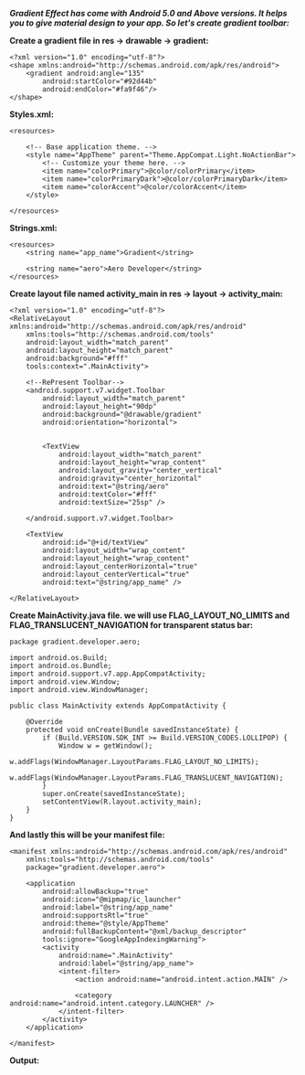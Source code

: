 ***Gradient Effect has come with Android 5.0 and Above versions. It helps you to give material design to your app. So let's create gradient toolbar:***

**Create a gradient file in res -> drawable -> gradient:**

    <?xml version="1.0" encoding="utf-8"?>
    <shape xmlns:android="http://schemas.android.com/apk/res/android">
        <gradient android:angle="135"
            android:startColor="#92d44b"
            android:endColor="#fa9f46"/>
    </shape>

**Styles.xml:**

    <resources>

        <!-- Base application theme. -->
        <style name="AppTheme" parent="Theme.AppCompat.Light.NoActionBar">
            <!-- Customize your theme here. -->
            <item name="colorPrimary">@color/colorPrimary</item>
            <item name="colorPrimaryDark">@color/colorPrimaryDark</item>
            <item name="colorAccent">@color/colorAccent</item>
        </style>

    </resources>

**Strings.xml:**

    <resources>
        <string name="app_name">Gradient</string>

        <string name="aero">Aero Developer</string>
    </resources>

**Create layout file named activity_main in res -> layout -> activity_main:**

    <?xml version="1.0" encoding="utf-8"?>
    <RelativeLayout xmlns:android="http://schemas.android.com/apk/res/android"
        xmlns:tools="http://schemas.android.com/tools"
        android:layout_width="match_parent"
        android:layout_height="match_parent"
        android:background="#fff"
        tools:context=".MainActivity">

        <!--RePresent Toolbar-->
        <android.support.v7.widget.Toolbar
            android:layout_width="match_parent"
            android:layout_height="90dp"
            android:background="@drawable/gradient"
            android:orientation="horizontal">


            <TextView
                android:layout_width="match_parent"
                android:layout_height="wrap_content"
                android:layout_gravity="center_vertical"
                android:gravity="center_horizontal"
                android:text="@string/aero"
                android:textColor="#fff"
                android:textSize="25sp" />

        </android.support.v7.widget.Toolbar>

        <TextView
            android:id="@+id/textView"
            android:layout_width="wrap_content"
            android:layout_height="wrap_content"
            android:layout_centerHorizontal="true"
            android:layout_centerVertical="true"
            android:text="@string/app_name" />

    </RelativeLayout>

**Create MainActivity.java file. we will use FLAG_LAYOUT_NO_LIMITS and FLAG_TRANSLUCENT_NAVIGATION for transparent status bar:**

    package gradient.developer.aero;

    import android.os.Build;
    import android.os.Bundle;
    import android.support.v7.app.AppCompatActivity;
    import android.view.Window;
    import android.view.WindowManager;

    public class MainActivity extends AppCompatActivity {

        @Override
        protected void onCreate(Bundle savedInstanceState) {
            if (Build.VERSION.SDK_INT >= Build.VERSION_CODES.LOLLIPOP) {
                Window w = getWindow();
                w.addFlags(WindowManager.LayoutParams.FLAG_LAYOUT_NO_LIMITS);
                w.addFlags(WindowManager.LayoutParams.FLAG_TRANSLUCENT_NAVIGATION);
            }
            super.onCreate(savedInstanceState);
            setContentView(R.layout.activity_main);
        }
    }

**And lastly this will be your manifest file:**

    <manifest xmlns:android="http://schemas.android.com/apk/res/android"
        xmlns:tools="http://schemas.android.com/tools"
        package="gradient.developer.aero">

        <application
            android:allowBackup="true"
            android:icon="@mipmap/ic_launcher"
            android:label="@string/app_name"
            android:supportsRtl="true"
            android:theme="@style/AppTheme"
            android:fullBackupContent="@xml/backup_descriptor"
            tools:ignore="GoogleAppIndexingWarning">
            <activity
                android:name=".MainActivity"
                android:label="@string/app_name">
                <intent-filter>
                    <action android:name="android.intent.action.MAIN" />

                    <category android:name="android.intent.category.LAUNCHER" />
                </intent-filter>
            </activity>
        </application>

    </manifest>

**Output:**

    
